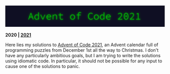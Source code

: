 <p align="center"><img src="./2021/aoc21.png"></p>

**2020 | [2021](https://github.com/Shivansh-007/advent-of-code/tree/main/2021)**

Here lies my solutions to [Advent of Code 2021](https://adventofcode.com/), an Advent calendar full of programming puzzles from December 1st all the way to Christmas. I don't have any particularly ambitious goals, but I am trying to write the solutions using idiomatic code. In particular, it should not be possible for any input to cause one of the solutions to panic.
